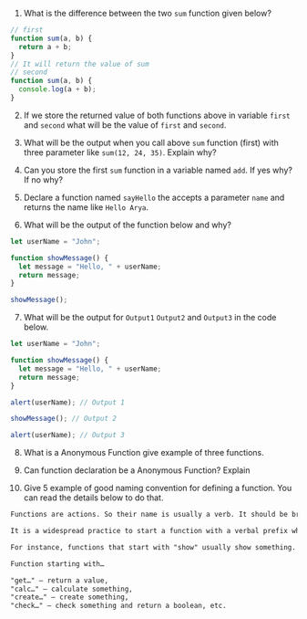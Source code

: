 1. What is the difference between the two `sum` function given below?

```js
// first
function sum(a, b) {
  return a + b;
}
// It will return the value of sum
// second
function sum(a, b) {
  console.log(a + b);
}
```

<!-- //it will print the value of sum -->

2. If we store the returned value of both functions above in variable `first` and `second` what will be the value of `first` and `second`.

   <!-- let first = sum(4,6);//10 -
   <!-- let second = sum (8,7);//undefined -->

3. What will be the output when you call above `sum` function (first) with three parameter like `sum(12, 24, 35)`. Explain why?
   <!-- The output of sum is 36 because in function there is two parameter is defined. -->
4. Can you store the first `sum` function in a variable named `add`. If yes why? If no why?
   <!-- Yes because function returned value can be store in multiple variables. -->
5. Declare a function named `sayHello` the accepts a parameter `name` and returns the name like `Hello Arya`.
   <!-- function sayHello(name){
     return "hello+ " " +$(nme);
   } -->
6. What will be the output of the function below and why?

```js
let userName = "John";

function showMessage() {
  let message = "Hello, " + userName;
  return message;
}

showMessage();
```

7. What will be the output for `Output1` `Output2` and `Output3` in the code below.

```js
let userName = "John";

function showMessage() {
  let message = "Hello, " + userName;
  return message;
}

alert(userName); // Output 1

showMessage(); // Output 2

alert(userName); // Output 3
```

8. What is a Anonymous Function give example of three functions.

9. Can function declaration be a Anonymous Function? Explain

10. Give 5 example of good naming convention for defining a function. You can read the details below to do that.

```md
Functions are actions. So their name is usually a verb. It should be brief, as accurate as possible and describe what the function does, so that someone reading the code gets an indication of what the function does.

It is a widespread practice to start a function with a verbal prefix which vaguely describes the action. There must be an agreement within the team on the meaning of the prefixes.

For instance, functions that start with "show" usually show something.

Function starting with…

"get…" – return a value,
"calc…" – calculate something,
"create…" – create something,
"check…" – check something and return a boolean, etc.
```
